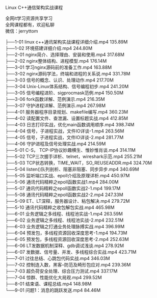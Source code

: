 Linux C++通信架构实战课程

全网it学习资源共享学习<br>全网课程都有，欢迎私聊<br>微信：jerryttom<br>

├──1-01 linux c++通讯架构实战课程详细介绍.mp4 135.89M<br> ├──1-02 环境搭建详细介绍.mp4 244.80M<br> ├──2-01 nginx简介、选择理由、安装和使用.mp4 317.68M<br> ├──2-02 nginx整体结构、进程模型.mp4 176.14M<br> ├──3-01 学习nginx源码前的准备工作.mp4 163.88M<br> ├──3-02 nginx源码学法，终端和进程的关系说.mp4 331.78M<br> ├──3-03 信号的概念、认识、处理动作.mp4 217.70M<br> ├──3-04 Unix-Linux体系结构、信号编程初步.mp4 241.20M<br> ├──3-05 信号编程进阶、sigprocmask范例.mp4 150.50M<br> ├──3-06 fork函数详解、范例演示.mp4 216.35M<br> ├──3-07 守护进程详解、范例演示.mp4 267.98M<br> ├──4-01 服务器程序目录规划、makefile编写.mp4 360.23M<br> ├──4-02 读配置文件、查泄漏、设置标题实战.mp4 412.85M<br> ├──4-03 日志打印实战，优化main函数调用顺序.mp4 398.74M<br> ├──4-04 信号，子进程实战，文件IO详谈-1.mp4 263.56M<br> ├──4-05 信号，子进程实战，文件IO详谈-2.mp4 281.77M<br> ├──4-06 守护进程及信号处理实战.mp4 214.59M<br> ├──5-01 C-S， TCP-IP协议妙趣横生、惟妙惟肖谈.mp4 314.11M<br> ├──5-02 TCP三次握手详析、telnet，wireshark示范.mp4 255.21M<br> ├──5-03 TCP状态转换，TIME_WAIT，SO_REUSEADDR.mp4 324.70M<br> ├──5-04 listen()队列剖析、阻塞非阻塞、同步异步.mp4 340.69M<br> ├──5-05 监听端口实战、epoll介绍及原理详析.mp4 450.97M<br> ├──5-06 通讯代码精粹之epoll函数实战1.mp4 284.00M<br> ├──5-07 通讯代码精粹之epoll函数实战2-1.mp4 199.17M<br> ├──5-08 通讯代码精粹之epoll函数实战2-2.mp4 247.33M<br> ├──5-09 ET、LT深释，服务器设计、粘包解决.mp4 279.72M<br> ├──5-10 通讯代码精粹之收包解包实战.mp4 465.98M<br> ├──6-01 业务逻辑之多线程、线程池实战-1.mp4 263.59M<br> ├──6-02 业务逻辑之多线程、线程池实战-2.mp4 232.51M<br> ├──6-03 业务逻辑之打通业务处理脉搏实战.mp4 396.99M<br> ├──6-04 预发包，多线程资源回收深度思考-1.mp4 194.73M<br> ├──6-05 预发包，多线程资源回收深度思考-2.mp4 252.63M<br> ├──6-06 LT发数据机制深释、gdb调试浅谈.mp4 278.92M<br> ├──6-07 发数据、信号量、并发、多线程综合实战.mp4 423.71M<br> ├──7-01 过往总结、心跳包代码实战.mp4 346.03M<br> ├──7-02 控制连入数，黑客–防范及畸形包应对.mp4 239.36M<br> ├──7-03 超负荷安全处理、综合压力测试.mp4 337.17M<br> ├──7-04 惊群、性能优化大局观.mp4 299.52M<br> ├──8-01 结束语、课程总结.mp4 148.98M<br> └──9-01 问题1：消息的跳跃发送.mp4 84.46M